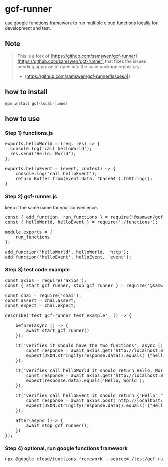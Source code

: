 # gcf-runner

use google functions framework to run multiple cloud functions locally for development and test.

## Note

> This is a fork of [https://github.com/samswen/gcf-runner](https://github.com/samswen/gcf-runner) that fixes the issues pending approval of open into the main package repository:
>-  (https://github.com/samswen/gcf-runner/issues/4)

## how to install

    npm install gcf-local-runner

## how to use

### Step 1) functions.js 
<pre>
exports.helloWorld = (req, res) => {
  console.log('call helloWorld');
  res.send('Hello, World');
};

exports.helloEvent = (event, context) => {
    console.log('call helloEvent');
    return Buffer.from(event.data, 'base64').toString();
}
</pre>

### Step 2) gcf-runner.js
keep it the same name for your convenience.
<pre>
const { add_function, run_functions } = require('@samwen/gcf-runner');
const { helloWorld, helloEvent } = require('./functions');

module.exports = {
    run_functions
};

add_function('helloWorld', helloWorld, 'http');
add_function('helloEvent', helloEvent, 'event');
</pre>

### Step 3) test code example
<pre>
const axios = require('axios');
const { start_gcf_runner, stop_gcf_runner } = require('@samwen/gcf-runner');

const chai = require('chai');
const assert = chai.assert;
const expect = chai.expect;

describe('test gcf-runner test example', () => {

    before(async () => {
        await start_gcf_runner()
    });

    it('verifies it should have the two functions', async () => {
        const response = await axios.get('http://localhost:8080');
        expect(JSON.stringify(response.data)).equals('{"helloWorld":"http","helloEvent":"event"}');
    });

    it('verifies call helloWorld it should return Hello, World', async () => {
        const response = await axios.get('http://localhost:8080/helloWorld');
        expect(response.data).equals('Hello, World');
    });

    it('verifies call helloEvent it should return {"Hello":"Event"}', async () => {
        const response = await axios.post('http://localhost:8080/helloEvent', {Hello: 'Event'});
        expect(JSON.stringify(response.data)).equals('{"Hello":"Event"}');
    });

    after(async ()=> {
        await stop_gcf_runner();
    })
});
</pre>

### Step 4) optional, run google functions framework
<pre>
npx @google-cloud/functions-framework --source=./test/gcf-runner.js --target=run_functions
</pre>